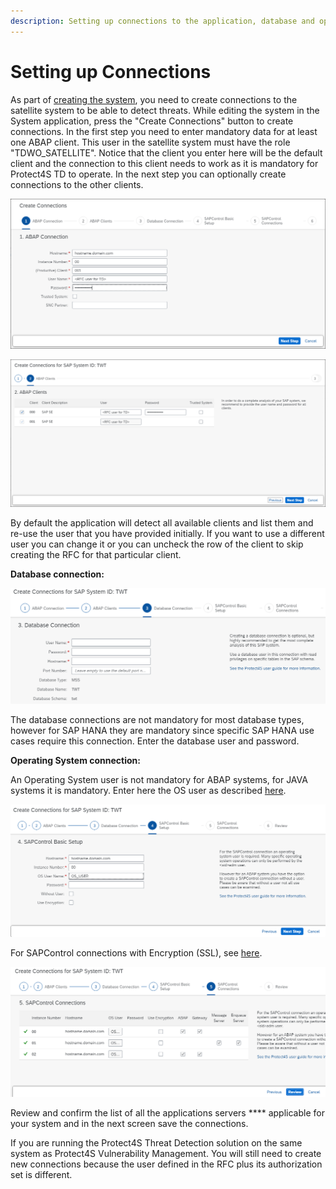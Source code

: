 ```yaml
---
description: Setting up connections to the application, database and operating system
---
```


# Setting up Connections

As part of [creating the system](../), you need to create connections to the satellite system to be able to detect threats. While editing the system in the System application, press the "Create Connections" button to create connections. In the first step you need to enter mandatory data for at least one ABAP client. This user in the satellite system must have the role "TDWO\_SATELLITE". Notice that the client you enter here will be the default client and the connection to this client needs to work as it is mandatory for Protect4S TD to operate. In the next step you can optionally create connections to the other clients.

![Creating ABAP connection](<../../../../.gitbook/assets/image (51).png>)

![Creating RFCs in the back-end system](<../../../../.gitbook/assets/image (29) (1).png>)

By default the application will detect all available clients and list them and re-use the user that you have provided initially. If you want to use a different user you can change it or you can uncheck the row of the client to skip creating the RFC for that particular client.

**Database connection:**

![Setting up database connection](<../../../../.gitbook/assets/image (14).png>)

The database connections are not mandatory for most database types, however for SAP HANA they are mandatory since specific SAP HANA use cases require this connection. Enter the database user and password.

**Operating System connection:**

An Operating System user is not mandatory for ABAP systems, for JAVA systems it is mandatory. Enter here the OS user as described [here](../../users-and-authorizations/operating-system-user.md).

![Connecting to the operating system of the satellite system](<../../../../.gitbook/assets/image (52) (1).png>)

For SAPControl connections with Encryption (SSL), see [here](using-https-for-sapcontrol.md).

![Overview of all the instances where sapcontrol will be used](<../../../../.gitbook/assets/image (25) (1).png>)

Review and confirm the list of all the applications servers **** applicable for your system and in the next screen save the connections.

If you are running the Protect4S Threat Detection solution on the same system as Protect4S Vulnerability Management. You will still need to create new connections because the user defined in the RFC plus its authorization set is different.
